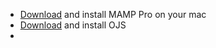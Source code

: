 * [Download](https://www.mamp.info/en/mamp-pro/?m=1549969765&) and install MAMP Pro on your mac
* [Download](https://pkp.sfu.ca/ojs/ojs_download/) and install OJS
* 